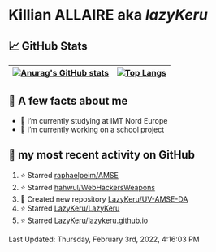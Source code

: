 # **Killian ALLAIRE** aka _lazyKeru_

## 📈 GitHub Stats

| [![Anurag's GitHub stats](https://github-readme-stats.vercel.app/api?username=LazyKeru&theme=graywhite&show_icons=true)](https://github.com/anuraghazra/github-readme-stats) | [![Top Langs](https://github-readme-stats.vercel.app/api/top-langs/?username=LazyKeru)](https://github.com/anuraghazra/github-readme-stats)  
|---|---|

## 📣 A few facts about me

- 🌱 I’m currently studying at IMT Nord Europe
- 🔭 I’m currently working on a school project

## 🌱 my most recent activity on GitHub

<!--RECENT_ACTIVITY:start-->
1. ⭐ Starred [raphaelpeim/AMSE](https://github.com/raphaelpeim/AMSE)
2. ⭐ Starred [hahwul/WebHackersWeapons](https://github.com/hahwul/WebHackersWeapons)
3. 📔 Created new repository [LazyKeru/UV-AMSE-DA](https://github.com/LazyKeru/UV-AMSE-DA)
4. ⭐ Starred [LazyKeru/LazyKeru](https://github.com/LazyKeru/LazyKeru)
5. ⭐ Starred [LazyKeru/lazykeru.github.io](https://github.com/LazyKeru/lazykeru.github.io)
<!--RECENT_ACTIVITY:end-->

<!--RECENT_ACTIVITY:last_update-->
Last Updated: Thursday, February 3rd, 2022, 4:16:03 PM
<!--RECENT_ACTIVITY:last_update_end-->


<!--
**LazyKeru/LazyKeru** is a ✨ _special_ ✨ repository because its `README.md` (this file) appears on your GitHub profile.

Here are some ideas to get you started:

- 🔭 I’m currently working on ...
- 🌱 I’m currently learning ...
- 👯 I’m looking to collaborate on ...
- 🤔 I’m looking for help with ...
- 💬 Ask me about ...
- 📫 How to reach me: ...
- 😄 Pronouns: ...
- ⚡ Fun fact: ...
-->
